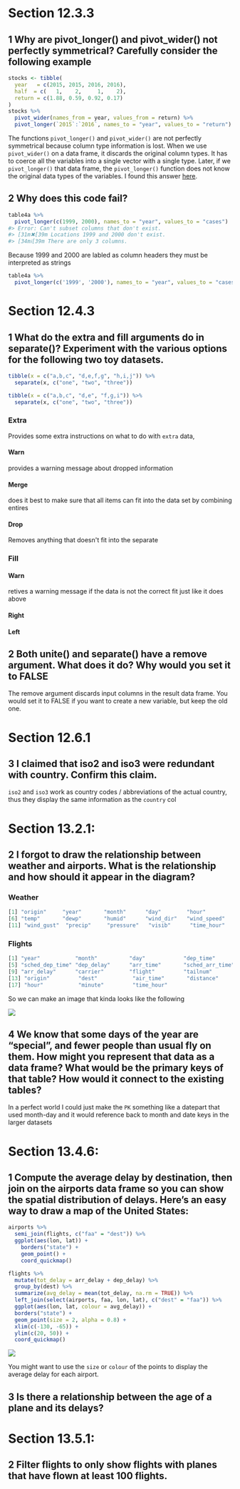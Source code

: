 # Section 12.3.3 

## 1 Why are pivot_longer() and pivot_wider() not perfectly symmetrical? Carefully consider the following example

```R
stocks <- tibble(
  year   = c(2015, 2015, 2016, 2016),
  half  = c(   1,    2,     1,    2),
  return = c(1.88, 0.59, 0.92, 0.17)
)
stocks %>% 
  pivot_wider(names_from = year, values_from = return) %>% 
  pivot_longer(`2015`:`2016`, names_to = "year", values_to = "return")
```

The functions `pivot_longer()` and `pivot_wider()` are not perfectly symmetrical because column type information is lost. When we use `pivot_wider()` on a data frame, it discards the original column types. It has to coerce all the variables into a single vector with a single type. Later, if we `pivot_longer()` that data frame, the `pivot_longer()` function does not know the original data types of the variables. I found this answer [here](https://rpubs.com/uky994/584664).

## 2 Why does this code fail?

``` R
table4a %>% 
  pivot_longer(c(1999, 2000), names_to = "year", values_to = "cases")
#> Error: Can't subset columns that don't exist.
#> [31m✖[39m Locations 1999 and 2000 don't exist.
#> [34mℹ[39m There are only 3 columns.
```

Because 1999 and 2000 are labled as column headers they must be interpreted as strings

``` R
table4a %>% 
  pivot_longer(c('1999', '2000'), names_to = "year", values_to = "cases")
```


# Section 12.4.3 

## 1 What do the extra and fill arguments do in separate()? Experiment with the various options for the following two toy datasets.

``` R
tibble(x = c("a,b,c", "d,e,f,g", "h,i,j")) %>% 
  separate(x, c("one", "two", "three"))

tibble(x = c("a,b,c", "d,e", "f,g,i")) %>% 
  separate(x, c("one", "two", "three"))
```

### Extra

Provides some extra instructions on what to do with `extra` data, 

#### Warn

provides a warning message about dropped information

#### Merge

does it best to make sure that all items can fit into the data set by combining entires

#### Drop 

Removes anything that doesn't fit into the separate

### Fill

#### Warn

retives a warning message if the data is not the correct fit just like it does above

#### Right

#### Left

## 2 Both unite() and separate() have a remove argument. What does it do? Why would you set it to FALSE

The remove argument discards input columns in the result data frame. You would set it to FALSE if you want to create a new variable, but keep the old one.

# Section 12.6.1 

## 3 I claimed that iso2 and iso3 were redundant with country. Confirm this claim.

`iso2` and `iso3` work as country codes / abbreviations of the actual country, thus they display the same information as the `country` col

# Section 13.2.1: 

## 2 I forgot to draw the relationship between weather and airports. What is the relationship and how should it appear in the diagram?

### Weather

```R
[1] "origin"     "year"       "month"      "day"        "hour"      
[6] "temp"       "dewp"       "humid"      "wind_dir"   "wind_speed"
[11] "wind_gust"  "precip"     "pressure"   "visib"      "time_hour"
```

### Flights

```R
[1] "year"           "month"          "day"            "dep_time"      
[5] "sched_dep_time" "dep_delay"      "arr_time"       "sched_arr_time"
[9] "arr_delay"      "carrier"        "flight"         "tailnum"       
[13] "origin"         "dest"           "air_time"       "distance"      
[17] "hour"           "minute"         "time_hour" 
```

So we can make an image that kinda looks like the following

![](Images/3.png)

## 4 We know that some days of the year are “special”, and fewer people than usual fly on them. How might you represent that data as a data frame? What would be the primary keys of that table? How would it connect to the existing tables?

In a perfect world I could just make the `PK` something like a datepart that used month-day and it would reference back to month and date keys in the larger datasets 

# Section 13.4.6: 

## 1 Compute the average delay by destination, then join on the airports data frame so you can show the spatial distribution of delays. Here’s an easy way to draw a map of the United States:

```R 
airports %>%
  semi_join(flights, c("faa" = "dest")) %>%
  ggplot(aes(lon, lat)) +
    borders("state") +
    geom_point() +
    coord_quickmap()
```

``` R
flights %>%
  mutate(tot_delay = arr_delay + dep_delay) %>%
  group_by(dest) %>%
  summarize(avg_delay = mean(tot_delay, na.rm = TRUE)) %>%
  left_join(select(airports, faa, lon, lat), c("dest" = "faa")) %>%
  ggplot(aes(lon, lat, colour = avg_delay)) +
  borders("state") +
  geom_point(size = 2, alpha = 0.8) +
  xlim(c(-130, -65)) +
  ylim(c(20, 50)) +
  coord_quickmap()
```

![](Images/4.png)

You might want to use the `size` or `colour` of the points to display the average delay for each airport.

## 3 Is there a relationship between the age of a plane and its delays?

# Section 13.5.1: 

## 2 Filter flights to only show flights with planes that have flown at least 100 flights.